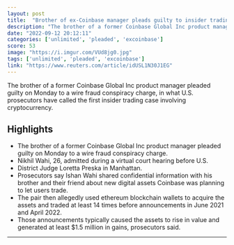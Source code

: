 ```yaml
---
layout: post
title:  "Brother of ex-Coinbase manager pleads guilty to insider trading charge"
description: "The brother of a former Coinbase Global Inc product manager pleaded guilty on Monday to a wire fraud conspiracy charge, in what U.S. prosecutors have called the first insider trading case involving cryptocurrency."
date: "2022-09-12 20:12:11"
categories: ['unlimited', 'pleaded', 'excoinbase']
score: 53
image: "https://i.imgur.com/VUd8jg0.jpg"
tags: ['unlimited', 'pleaded', 'excoinbase']
link: "https://www.reuters.com/article/idUSL1N30J1EG"
---
```


The brother of a former Coinbase Global Inc product manager pleaded guilty on Monday to a wire fraud conspiracy charge, in what U.S. prosecutors have called the first insider trading case involving cryptocurrency.

## Highlights

- The brother of a former Coinbase Global Inc product manager pleaded guilty on Monday to a wire fraud conspiracy charge.
- Nikhil Wahi, 26, admitted during a virtual court hearing before U.S.
- District Judge Loretta Preska in Manhattan.
- Prosecutors say Ishan Wahi shared confidential information with his brother and their friend about new digital assets Coinbase was planning to let users trade.
- The pair then allegedly used ethereum blockchain wallets to acquire the assets and traded at least 14 times before announcements in June 2021 and April 2022.
- Those announcements typically caused the assets to rise in value and generated at least $1.5 million in gains, prosecutors said.

---

